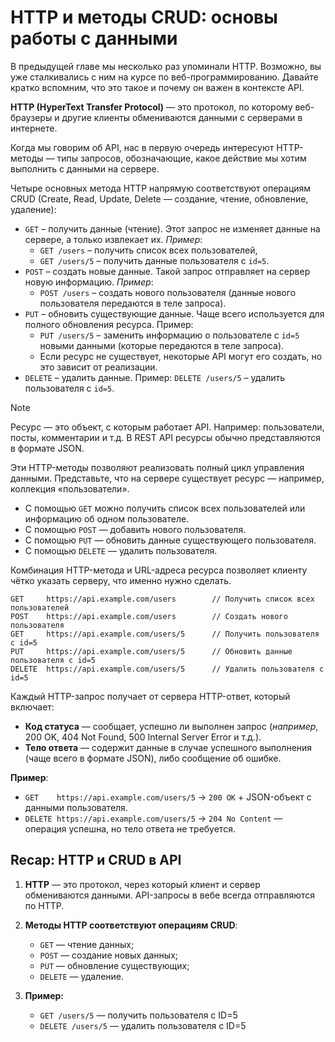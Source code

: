 # HTTP и методы CRUD: основы работы с данными

В предыдущей главе мы несколько раз упоминали HTTP. Возможно, вы уже сталкивались с ним на курсе по веб-программированию. Давайте кратко вспомним, что это такое и почему он важен в контексте API.

**HTTP (HyperText Transfer Protocol)** — это протокол, по которому веб-браузеры и другие клиенты обмениваются данными с серверами в интернете.

Когда мы говорим об API, нас в первую очередь интересуют HTTP-методы — типы запросов, обозначающие, какое действие мы хотим выполнить с данными на сервере.

Четыре основных метода HTTP напрямую соответствуют операциям CRUD (Create, Read, Update, Delete — создание, чтение, обновление, удаление):

- `GET` – получить данные (чтение). Этот запрос не изменяет данные на сервере, а только извлекает их. _Пример_:
  - `GET /users` – получить список всех пользователей,
  - `GET /users/5` – получить данные пользователя с `id=5`.
- `POST` – создать новые данные. Такой запрос отправляет на сервер новую информацию. _Пример_:
  - `POST /users` – создать нового пользователя (данные нового пользователя передаются в теле запроса).
- `PUT` – обновить существующие данные. Чаще всего используется для полного обновления ресурса. Пример:
  - `PUT /users/5` – заменить информацию о пользователе с `id=5` новыми данными (которые передаются в теле запроса).
  - Если ресурс не существует, некоторые API могут его создать, но это зависит от реализации.
- `DELETE` – удалить данные. Пример: `DELETE /users/5` – удалить пользователя с `id=5`.

> [!NOTE]
> Ресурс — это объект, с которым работает API. Например: пользователи, посты, комментарии и т.д. В REST API ресурсы обычно представляются в формате JSON.

Эти HTTP-методы позволяют реализовать полный цикл управления данными. Представьте, что на сервере существует ресурс — например, коллекция «пользователи».

- С помощью `GET` можно получить список всех пользователей или информацию об одном пользователе.
- С помощью `POST` — добавить нового пользователя.
- С помощью `PUT` — обновить данные существующего пользователя.
- С помощью `DELETE` — удалить пользователя.

Комбинация HTTP-метода и URL-адреса ресурса позволяет клиенту чётко указать серверу, что именно нужно сделать.

```
GET     https://api.example.com/users        // Получить список всех пользователей
POST    https://api.example.com/users        // Создать нового пользователя
GET     https://api.example.com/users/5      // Получить пользователя с id=5
PUT     https://api.example.com/users/5      // Обновить данные пользователя с id=5
DELETE  https://api.example.com/users/5      // Удалить пользователя с id=5
```

Каждый HTTP-запрос получает от сервера HTTP-ответ, который включает:

- **Код статуса** — сообщает, успешно ли выполнен запрос (_например_, 200 OK, 404 Not Found, 500 Internal Server Error и т.д.).
- **Тело ответа** — содержит данные в случае успешного выполнения (чаще всего в формате JSON), либо сообщение об ошибке.

**Пример**:

- `GET    https://api.example.com/users/5` → `200 OK` + JSON-объект с данными пользователя.
- `DELETE https://api.example.com/users/5` → `204 No Content` — операция успешна, но тело ответа не требуется.

## Recap: HTTP и CRUD в API

1. **HTTP** — это протокол, через который клиент и сервер обмениваются данными. API-запросы в вебе всегда отправляются по HTTP.

2. **Методы HTTP соответствуют операциям CRUD**:

   - `GET` — чтение данных;
   - `POST` — создание новых данных;
   - `PUT` — обновление существующих;
   - `DELETE` — удаление.

3. **Пример:**

   - `GET /users/5` — получить пользователя с ID=5
   - `DELETE /users/5` — удалить пользователя с ID=5
